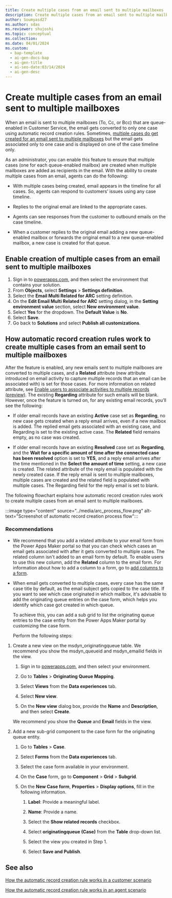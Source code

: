 ```yaml
---
title: Create multiple cases from an email sent to multiple mailboxes 
description: Create multiple cases from an email sent to multiple mailboxes to improve agent efficiency and response times.
author: Soumyasd27
ms.author: sdas
ms.reviewer: shujoshi
ms.topic: conceptual
ms.collection:
ms.date: 04/01/2024
ms.custom:
  - bap-template
  - ai-gen-docs-bap
  - ai-gen-title
  - ai-seo-date:03/14/2024
  - ai-gen-desc
---
```


# Create multiple cases from an email sent to multiple mailboxes

When an email is sent to multiple mailboxes (To, Cc, or Bcc) that are queue-enabled in Customer Service, the email gets converted to only one case using automatic record creation rules. Sometimes, [multiple cases do get created for an email sent to multiple mailboxes](arc-faqs.md#why-do-multiple-cases-get-created-from-a-single-email) but the email gets associated only to one case and is displayed on one of the case timeline only.

As an administrator, you can enable this feature to ensure that multiple cases (one for each queue-enabled mailbox) are created when multiple mailboxes are added as recipients in the email. With the ability to create multiple cases from an email, agents can do the following:

- With multiple cases being created, email appears in the timeline for all cases. So, agents can respond to customers’ issues using any case timeline.

- Replies to the original email are linked to the appropriate cases.  

- Agents can see responses from the customer to outbound emails on the case timeline.

- When a customer replies to the original email adding a new queue-enabled mailbox or forwards the original email to a new queue-enabled mailbox, a new case is created for that queue.

## Enable creation of multiple cases from an email sent to multiple mailboxes

1. Sign in to [powerapps.com](https://make.powerapps.com), and then select the environment that contains your solution.
1. From **Objects**, select **Settings** > **Settings definition**.
1. Select the **Email Multi Related for ARC** setting definition.
1. On the **Edit Email Multi Related for ARC** setting dialog, in the **Setting environment value** section, select **New environment value**.
1. Select **Yes** for the dropdown. The **Default Value** is **No**.
1. Select **Save**.
1. Go back to **Solutions** and select **Publish all customizations**.

## How automatic record creation rules work to create multiple cases from an email sent to multiple mailboxes

After the feature is enabled, any new emails sent to multiple mailboxes are converted to multiple cases, and a **Related** attribute (new attribute introduced on email activity to capture multiple records that an email can be associated with) is set for those cases. For more information on related attribute, see [Enable users to associate activities to multiple records (preview)](/power-apps/maker/data-platform/types-of-entities#enable-users-to-associate-activities-to-multiple-records-preview). The existing **Regarding** attribute for such emails will be blank. However, once the feature is turned on, for any existing email records, you’ll see the following:

- If older email records have an existing **Active** case set as **Regarding**, no new case gets created when a reply email arrives, even if a new mailbox is added. The replied email gets associated with an existing case, and Regarding is set to the existing active case. The **Related** field remains empty, as no case was created.  

- If older email records have an existing **Resolved** case set as **Regarding**, and the **Wait for a specific amount of time after the connected case has been resolved** option is set to **YES**, and a reply email arrives after the time mentioned in the **Select the amount of time** setting, a new case is created. The related attribute of the reply email is populated with the newly created case. If the reply email is sent to multiple mailboxes, multiple cases are created and the related field is populated with multiple cases. The Regarding field for the reply email is set to blank.

The following flowchart explains how automatic record creation rules work to create multiple cases from an email sent to multiple mailboxes.

:::image type="content" source="../media/arc_process_flow.png" alt-text="Screenshot of automatic record creation process flow":::

### Recommendations

- We recommend that you add a related attribute to your email form from the Power Apps Maker portal so that you can check which cases an email gets associated with after it gets converted to multiple cases. The related column isn't added to an email form by default. To enable users to use this new column, add the **Related** column to the email form. For information about how to add a column to a form, go to [add columns to a form](/power-apps/maker/model-driven-apps/add-move-or-delete-fields-on-form).

- When email gets converted to multiple cases, every case has the same case title by default, as the email subject gets copied to the case title. If you want to see which case originated in which mailbox, it's advisable to add the originating queue entries on the case form, which helps you identify which case got created in which queue.

    To achieve this, you can add a sub grid to list the originating queue entries to the case entity from the Power Apps Maker portal by customizing the case form.

    Perform the following steps:

1. Create a new view on the msdyn_originatingqueue table. We recommend you show the msdyn_queueid and msdyn_emailid fields in the view.  

      1. Sign in to [powerapps.com](https://make.powerapps.com), and then select your environment.  
    
      1. Go to **Tables** > **Originating Queue Mapping**.  
        
      1. Select **Views** from the **Data experiences** tab.  
        
      1. Select **New view**.
    
      1. On the **New view** dialog box, provide the **Name** and **Description**, and then select **Create**.
  
    We recommend you show the **Queue** and **Email** fields in the view.

1. Add a new sub-grid component to the case form for the originating queue entity.

    1. Go to **Tables** > **Case**.
    
    1. Select **Forms** from the **Data experiences** tab.
    
    1. Select the case form available in your environment.
    
    1. On the **Case** form, go to **Component** > **Grid** > **Subgrid**.  
    
    1. On the **New Case form**, **Properties** > **Display options**, fill in the following information.  

        1. **Label**: Provide a meaningful label.
        
        1. **Name**: Provide a name.  
        
        1. Select the **Show related records** checkbox.  
        
        1. Select **originatingqueue (Case)** from the **Table** drop-down list.  
        
        1. Select the view you created in Step 1.  
        
        1. Select **Save and Publish**.

## See also

[How the automatic record creation rule works in a customer scenario](arc-customer-scenario.md#how-the-automatic-record-creation-rule-works-in-a-customer-scenario)

[How the automatic record creation rule works in an agent scenario](arc-agent-scenario.md#how-the-automatic-record-creation-rule-works-in-an-agent-scenario)
